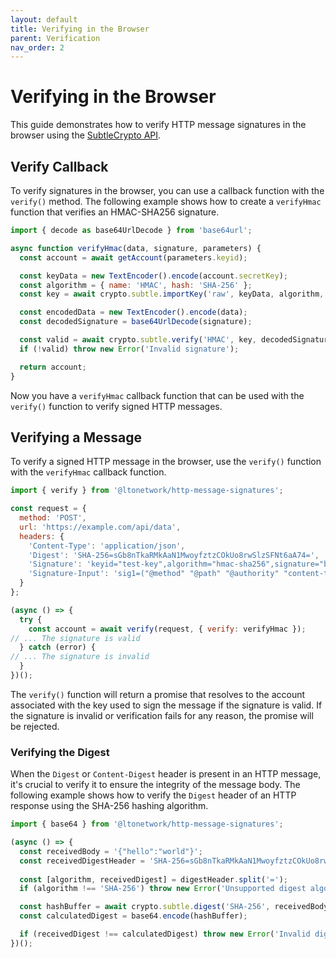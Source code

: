 ```yaml
---
layout: default
title: Verifying in the Browser
parent: Verification
nav_order: 2
---
```


# Verifying in the Browser

This guide demonstrates how to verify HTTP message signatures in the browser using the
[SubtleCrypto API](https://developer.mozilla.org/en-US/docs/Web/API/SubtleCrypto).

## Verify Callback

To verify signatures in the browser, you can use a callback function with the `verify()` method. The following example
shows how to create a `verifyHmac` function that verifies an HMAC-SHA256 signature.

```javascript
import { decode as base64UrlDecode } from 'base64url';

async function verifyHmac(data, signature, parameters) {
  const account = await getAccount(parameters.keyid);

  const keyData = new TextEncoder().encode(account.secretKey);
  const algorithm = { name: 'HMAC', hash: 'SHA-256' };
  const key = await crypto.subtle.importKey('raw', keyData, algorithm, false, ['verify']);

  const encodedData = new TextEncoder().encode(data);
  const decodedSignature = base64UrlDecode(signature);

  const valid = await crypto.subtle.verify('HMAC', key, decodedSignature, encodedData);
  if (!valid) throw new Error('Invalid signature');

  return account;
}
```

Now you have a `verifyHmac` callback function that can be used with the `verify()` function to verify signed HTTP
messages.

## Verifying a Message

To verify a signed HTTP message in the browser, use the `verify()` function with the `verifyHmac` callback function.

```javascript
import { verify } from '@ltonetwork/http-message-signatures';

const request = {
  method: 'POST',
  url: 'https://example.com/api/data',
  headers: {
    'Content-Type': 'application/json',
    'Digest': 'SHA-256=sGb8nTkaRMkAaN1MwoyfztzCOkUo8rwSlzSFNt6aA74=',
    'Signature': 'keyid="test-key",algorithm="hmac-sha256",signature="base64encodedsignature"',
    'Signature-Input': 'sig1=("@method" "@path" "@authority" "content-type" "digest");created=1618884475'
  }
};

(async () => {
  try {
    const account = await verify(request, { verify: verifyHmac });
// ... The signature is valid
  } catch (error) {
// ... The signature is invalid
  }
})();
```

The `verify()` function will return a promise that resolves to the account associated with the key used to sign the
message if the signature is valid. If the signature is invalid or verification fails for any reason, the promise will be
rejected.

### Verifying the Digest

When the `Digest` or `Content-Digest` header is present in an HTTP message, it's crucial to verify it to ensure the
integrity of the message body. The following example shows how to verify the `Digest` header of an HTTP response using
the SHA-256 hashing algorithm.

```javascript
import { base64 } from '@ltonetwork/http-message-signatures';

(async () => {
  const receivedBody = '{"hello":"world"}';
  const receivedDigestHeader = 'SHA-256=sGb8nTkaRMkAaN1MwoyfztzCOkUo8rwSlzSFNt6aA74=';
  
  const [algorithm, receivedDigest] = digestHeader.split('=');
  if (algorithm !== 'SHA-256') throw new Error('Unsupported digest algorithm');

  const hashBuffer = await crypto.subtle.digest('SHA-256', receivedBody);
  const calculatedDigest = base64.encode(hashBuffer);

  if (receivedDigest !== calculatedDigest) throw new Error('Invalid digest');
})();
```
